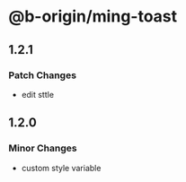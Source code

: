 # @b-origin/ming-toast

## 1.2.1

### Patch Changes

- edit sttle

## 1.2.0

### Minor Changes

- custom style variable
